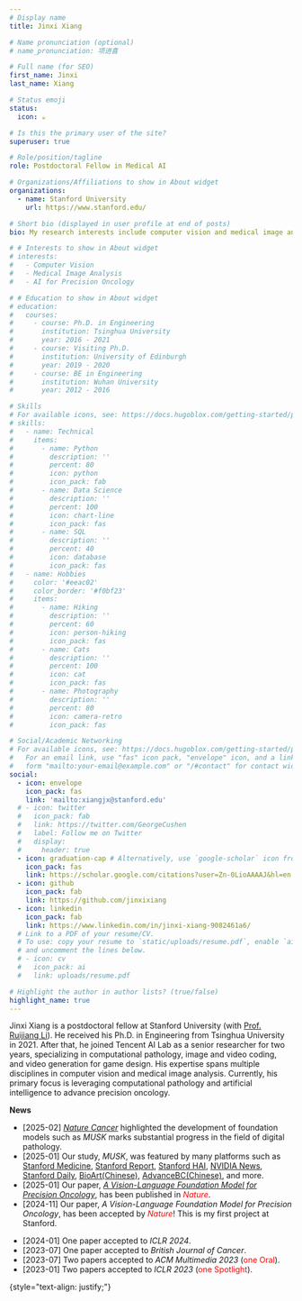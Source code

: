 ```yaml
---
# Display name
title: Jinxi Xiang

# Name pronunciation (optional)
# name_pronunciation: 项进喜

# Full name (for SEO)
first_name: Jinxi
last_name: Xiang

# Status emoji
status:
  icon: ☕️

# Is this the primary user of the site?
superuser: true

# Role/position/tagline
role: Postdoctoral Fellow in Medical AI

# Organizations/Affiliations to show in About widget
organizations:
  - name: Stanford University
    url: https://www.stanford.edu/

# Short bio (displayed in user profile at end of posts)
bio: My research interests include computer vision and medical image analysis.

# # Interests to show in About widget
# interests:
#   - Computer Vision
#   - Medical Image Analysis
#   - AI for Precision Oncology

# # Education to show in About widget
# education:
#   courses:
#     - course: Ph.D. in Engineering
#       institution: Tsinghua University
#       year: 2016 - 2021
#     - course: Visiting Ph.D.
#       institution: University of Edinburgh
#       year: 2019 - 2020
#     - course: BE in Engineering
#       institution: Wuhan University
#       year: 2012 - 2016

# Skills
# For available icons, see: https://docs.hugoblox.com/getting-started/page-builder/#icons
# skills:
#   - name: Technical
#     items:
#       - name: Python
#         description: ''
#         percent: 80
#         icon: python
#         icon_pack: fab
#       - name: Data Science
#         description: ''
#         percent: 100
#         icon: chart-line
#         icon_pack: fas
#       - name: SQL
#         description: ''
#         percent: 40
#         icon: database
#         icon_pack: fas
#   - name: Hobbies
#     color: '#eeac02'
#     color_border: '#f0bf23'
#     items:
#       - name: Hiking
#         description: ''
#         percent: 60
#         icon: person-hiking
#         icon_pack: fas
#       - name: Cats
#         description: ''
#         percent: 100
#         icon: cat
#         icon_pack: fas
#       - name: Photography
#         description: ''
#         percent: 80
#         icon: camera-retro
#         icon_pack: fas

# Social/Academic Networking
# For available icons, see: https://docs.hugoblox.com/getting-started/page-builder/#icons
#   For an email link, use "fas" icon pack, "envelope" icon, and a link in the
#   form "mailto:your-email@example.com" or "/#contact" for contact widget.
social:
  - icon: envelope
    icon_pack: fas
    link: 'mailto:xiangjx@stanford.edu'
  # - icon: twitter
  #   icon_pack: fab
  #   link: https://twitter.com/GeorgeCushen
  #   label: Follow me on Twitter
  #   display:
  #     header: true
  - icon: graduation-cap # Alternatively, use `google-scholar` icon from `ai` icon pack
    icon_pack: fas
    link: https://scholar.google.com/citations?user=Zn-0LioAAAAJ&hl=en
  - icon: github
    icon_pack: fab
    link: https://github.com/jinxixiang
  - icon: linkedin
    icon_pack: fab
    link: https://www.linkedin.com/in/jinxi-xiang-9082461a6/
  # Link to a PDF of your resume/CV.
  # To use: copy your resume to `static/uploads/resume.pdf`, enable `ai` icons in `params.yaml`,
  # and uncomment the lines below.
  # - icon: cv
  #   icon_pack: ai
  #   link: uploads/resume.pdf

# Highlight the author in author lists? (true/false)
highlight_name: true
---
```


Jinxi Xiang is a postdoctoral fellow at Stanford University (with [Prof. Ruijiang Li](https://med.stanford.edu/lilab.html)). He received his Ph.D. in Engineering from Tsinghua University in 2021. After that, he joined Tencent AI Lab as a senior researcher for two years, specializing in computational pathology, image and video coding, and video generation for game design. His expertise spans multiple disciplines in computer vision and medical image analysis. Currently, his primary focus is leveraging computational pathology and artificial intelligence to advance precision oncology.

**News**
- [2025-02] [_Nature Cancer_](https://www.nature.com/articles/s43018-025-00923-4) highlighted the development of foundation models such as _MUSK_ marks substantial progress in the field of digital pathology.
- [2025-01] Our study, _MUSK_, was featured by many platforms such as  [Stanford Medicine](https://med.stanford.edu/news/all-news/2025/01/ai-cancer-prognosis.html), [Stanford Report](https://news.stanford.edu/stories/2025/01/ai-cancer-prognosis?utm_source=feedotter&utm_medium=email&utm_campaign=int-01-12-2025&utm_content=httpsnewsstanfordedustories202501aicancerprognosis&mkt_tok=NjYwLVRKQy05ODQAAAGX_vLBS7lrEzng9jTJxPKT0Le5iqCRXqacAIgmR9D1HMdStSRoQafpAQXKK1lrzgG0PSXCShOb71A8v9nPgzVFV3Mw5ihnb8zR7Sogosw), [Stanford HAI](https://hai.stanford.edu/news/stanfords-multimodal-ai-model-advances-personalized-cancer-care), [NVIDIA News](https://developer.nvidia.com/blog/ai-foundation-model-enhances-cancer-diagnosis-and-tailors-treatment/),  [Stanford Daily](https://stanforddaily.com/2025/02/04/the-musk-model/?utm_campaign=digest&utm_medium=email&utm_source=mailchimp&utm_content=Feb-04-2025?utm_campaign=digest&utm_medium=email&utm_source=mailchimp&utm_content=Feb-04-2025), [BioArt(Chinese)](https://mp.weixin.qq.com/s/ohcwqXaQKPwU_Gzz6Hz0Qg), [AdvanceBC(Chinese)](https://mp.weixin.qq.com/s/SclhITWV-aFJertrFqlB2w), and more.
- [2025-01] Our paper, [*A Vision-Language Foundation Model for Precision Oncology*](https://www.nature.com/articles/s41586-024-08378-w), has been published in <span style="color:red">*Nature*</span>.
- [2024-11] Our paper, *A Vision-Language Foundation Model for Precision Oncology*, has been accepted by <span style="color:red">*Nature*</span>! This is my first project at Stanford.
<!-- - [2024-09] I was invited to serve as a reviewer for [_ICLR 2025_](https://iclr.cc/).  -->
<!-- - [2024-05] I was invited to serve as a reviewer for [_ACM Multimedia 2024_](https://2024.acmmm.org/).  -->
<!-- - [2024-03] One paper accepted _Computational and Structural Biotechnology Journal_.  -->
- [2024-01] One paper accepted to _ICLR 2024_.
- [2023-07] One paper accepted to _British Journal of Cancer_.
- [2023-07] Two papers accepted to _ACM Multimedia 2023_ (<span style="color:red">one Oral</span>).
- [2023-01] Two papers accepted to _ICLR 2023_ (<span style="color:red">one Spotlight</span>).
<!-- - [2023-01] One paper accepted to _Computers in Biology and Medicine_. -->


{style="text-align: justify;"}

